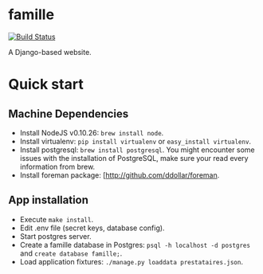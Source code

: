 famille
=======

[![Build Status](https://travis-ci.org/m-vdb/famille.png)](https://travis-ci.org/m-vdb/famille)

A Django-based website.


Quick start
===========

Machine Dependencies
--------------------

- Install NodeJS v0.10.26: `brew install node`.
- Install virtualenv: `pip install virtualenv` or `easy_install virtualenv`.
- Install postgresql: `brew install postgresql`. You might encounter some issues with the installation of PostgreSQL, make sure your read every information from brew.
- Install foreman package: [http://github.com/ddollar/foreman.

App installation
----------------

- Execute `make install`.
- Edit .env file (secret keys, database config).
- Start postgres server.
- Create a famille database in Postgres: `psql -h localhost -d postgres` and `create database famille;`.
- Load application fixtures: `./manage.py loaddata prestataires.json`.
